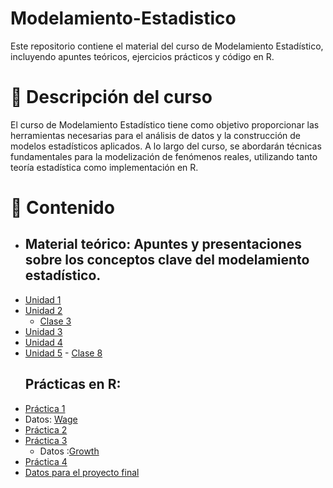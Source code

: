 # Modelamiento-Estadistico

Este repositorio contiene el material del curso de Modelamiento Estadístico, incluyendo apuntes teóricos, ejercicios prácticos y código en R.

# 📌 Descripción del curso

El curso de Modelamiento Estadístico tiene como objetivo proporcionar las herramientas necesarias para el análisis de datos y la construcción de modelos estadísticos aplicados. A lo largo del curso, se abordarán técnicas fundamentales para la modelización de fenómenos reales, utilizando tanto teoría estadística como implementación en R.

# 📖 Contenido

- ## Material teórico: Apuntes y presentaciones sobre los conceptos clave del modelamiento estadístico.
- [Unidad 1 ](https://htmlpreview.github.io/?https://github.com/IrisAshimine/Modelamiento-Estad-stico/blob/main/Unidad1/Unidad1.html)
- [Unidad 2 ](https://htmlpreview.github.io/?https://github.com/IrisAshimine/Modelamiento-Estad-stico/blob/main/Unidad2/Unidad2.html)
    - [Clase 3](https://htmlpreview.github.io/?https://github.com/IrisAshimine/Modelamiento-Estad-stico/blob/main/Unidad2/clase3.html)
- [Unidad 3](https://htmlpreview.github.io/?https://github.com/IrisAshimine/Modelamiento-Estad-stico/blob/main/Unidad3/Clase4.html)
- [Unidad 4](https://htmlpreview.github.io/?https://github.com/IrisAshimine/Modelamiento-Estad-stico/blob/main/Unidad4/clase5.html)
- [Unidad 5](https://htmlpreview.github.io/?https://github.com/IrisAshimine/Modelamiento-Estad-stico/blob/main/Unidad5/Clase7.html)
      - [Clase 8](https://htmlpreview.github.io/?https://github.com/IrisAshimine/Modelamiento-Estad-stico/blob/main/Unidad5/Clase8.html) 
  ## Prácticas en R:
- [Práctica 1](https://htmlpreview.github.io/?https://github.com/IrisAshimine/Modelamiento-Estad-stico/blob/main/Practicas_R/Practica1/practica1.html)
- Datos: [Wage](https://github.com/IrisAshimine/Modelamiento-Estad-stico/blob/main/Practicas_R/Practica1/WAGE2.DTA)
- [Práctica 2](https://htmlpreview.github.io/?https://github.com/IrisAshimine/Modelamiento-Estad-stico/blob/main/Practicas_R/Practica2/Practica2.html)
- [Práctica 3](https://htmlpreview.github.io/?https://github.com/IrisAshimine/Modelamiento-Estad-stico/blob/main/Practicas_R/Practica3/Practica3e.html)
    - Datos :[Growth](https://github.com/IrisAshimine/Modelamiento-Estad-stico/blob/main/Practicas_R/Practica3/Growth.xlsx)
- [Práctica 4](https://github.com/IrisAshimine/Modelamiento-Estad-stico/tree/main/Practicas_R/Practica4)
- [Datos para el proyecto final](https://github.com/IrisAshimine/Modelamiento-Estad-stico/tree/main/Trabajo%20final/Econometrics%20Data)
